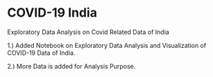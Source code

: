 # COVID-19 India
 Exploratory Data Analysis on Covid Related Data of India




 1.) Added Notebook on Exploratory Data Analysis and Visualization of COVID-19 Data of India.

 2.) More Data is added for Analysis Purpose.

